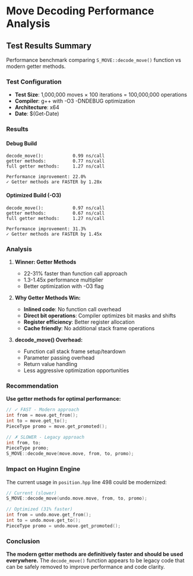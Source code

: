 # Move Decoding Performance Analysis

## Test Results Summary

Performance benchmark comparing `S_MOVE::decode_move()` function vs modern getter methods.

### Test Configuration
- **Test Size**: 1,000,000 moves × 100 iterations = 100,000,000 operations
- **Compiler**: g++ with -O3 -DNDEBUG optimization
- **Architecture**: x64
- **Date**: $(Get-Date)

### Results

#### Debug Build
```
decode_move():           0.99 ns/call
getter methods:          0.77 ns/call  
full getter methods:     1.27 ns/call

Performance improvement: 22.0%
✓ Getter methods are FASTER by 1.28x
```

#### Optimized Build (-O3)
```
decode_move():           0.97 ns/call
getter methods:          0.67 ns/call
full getter methods:     1.27 ns/call

Performance improvement: 31.3%
✓ Getter methods are FASTER by 1.45x
```

### Analysis

1. **Winner: Getter Methods**
   - 22-31% faster than function call approach
   - 1.3-1.45x performance multiplier
   - Better optimization with -O3 flag

2. **Why Getter Methods Win:**
   - **Inlined code**: No function call overhead
   - **Direct bit operations**: Compiler optimizes bit masks and shifts
   - **Register efficiency**: Better register allocation
   - **Cache friendly**: No additional stack frame operations

3. **decode_move() Overhead:**
   - Function call stack frame setup/teardown
   - Parameter passing overhead  
   - Return value handling
   - Less aggressive optimization opportunities

### Recommendation

**Use getter methods for optimal performance:**

```cpp
// ✓ FAST - Modern approach
int from = move.get_from();
int to = move.get_to();
PieceType promo = move.get_promoted();

// ✗ SLOWER - Legacy approach
int from, to;
PieceType promo;
S_MOVE::decode_move(move.move, from, to, promo);
```

### Impact on Huginn Engine

The current usage in `position.hpp` line 498 could be modernized:

```cpp
// Current (slower)
S_MOVE::decode_move(undo.move.move, from, to, promo);

// Optimized (31% faster)
int from = undo.move.get_from();
int to = undo.move.get_to();
PieceType promo = undo.move.get_promoted();
```

### Conclusion

**The modern getter methods are definitively faster and should be used everywhere.** The `decode_move()` function appears to be legacy code that can be safely removed to improve performance and code clarity.
